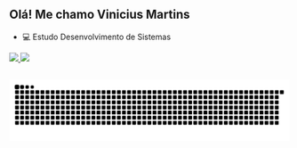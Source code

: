 ## Olá! Me chamo Vinicius Martins

- 💻 Estudo Desenvolvimento de Sistemas
   
<div>
  <a href="https://github.com/ViniciusM11">
  <img height="180em" src="https://github-readme-stats.vercel.app/api?username=ViniciusM11&show_icons=true&theme=monokai&include_all_commits=true&count_private=true"/>
  <img height="150em" src="https://github-readme-stats.vercel.app/api/top-langs/?username=ViniciusM11&layout=compact&langs_count=16&theme=monokai"/>
</div>

##
![Snake animation](https://github.com/ViniciusM11/ViniciusM11/blob/output/github-contribution-grid-snake.svg)
